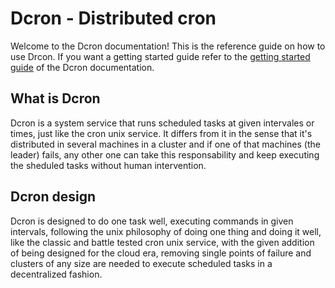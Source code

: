 # Dcron - Distributed cron

Welcome to the Dcron documentation! This is the reference guide on how to use Drcon. If you want a getting started guide refer to the [getting started guide](getting-started/) of the Dcron documentation.

## What is Dcron

Dcron is a system service that runs scheduled tasks at given intervales or times, just like the cron unix service. It differs from it in the sense that it's distributed in several machines in a cluster and if one of that machines (the leader) fails, any other one can take this responsability and keep executing the sheduled tasks without human intervention.

## Dcron design

Dcron is designed to do one task well, executing commands in given intervals, following the unix philosophy of doing one thing and doing it well, like the classic and battle tested cron unix service, with the given addition of being designed for the cloud era, removing single points of failure and clusters of any size are needed to execute scheduled tasks in a decentralized fashion.
